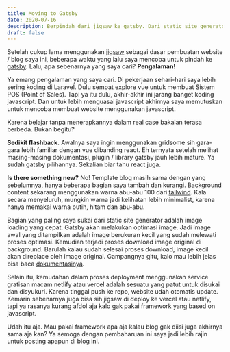 ```yaml
---
title: Moving to Gatsby
date: 2020-07-16
description: Berpindah dari jigsaw ke gatsby. Dari static site generator based on PHP ke javascript. Apa yang dicari?
draft: false
---
```


Setelah cukup lama menggunakan [jigsaw](https://jigsaw.tighten.co/) sebagai dasar pembuatan website / blog saya ini, beberapa waktu yang lalu saya mencoba untuk pindah ke [gatsby](https://www.gatsbyjs.org/). Lalu, apa sebenarnya yang saya cari? **Pengalaman!**

Ya emang pengalaman yang saya cari. Di pekerjaan sehari-hari saya lebih sering koding di Laravel. Dulu sempat explore vue untuk membuat Sistem POS (Point of Sales). Tapi ya itu dulu, akhir-akhir ini jarang banget koding javascript. Dan untuk lebih menguasai javascript akhirnya saya memutuskan untuk mencoba membuat website menggunakan javascript.

Karena belajar tanpa menerapkannya dalam real case bakalan terasa berbeda. Bukan begitu?

**Sedikit flashback**. Awalnya saya ingin menggunakan gridsome sih gara-gara lebih familiar dengan vue dibanding react. Eh ternyata setelah melihat masing-masing dokumentasi, plugin / library gatsby jauh lebih mature. Ya sudah gatsby pilihannya. Sekalian biar tahu react juga.

**Is there something new?** No! Template blog masih sama dengan yang sebelumnya, hanya beberapa bagian saya tambah dan kurangi. Background content sekarang menggunakan warna abu-abu 100 dari [tailwind](https://tailwindcss.com/). Kala secara menyeluruh, mungkin warna jadi kelihatan lebih minimalist, karena hanya memakai warna putih, hitam dan abu-abu.

Bagian yang paling saya sukai dari static site generator adalah image loading yang cepat. Gatsby akan melakukan optimasi image. Jadi image awal yang ditampilkan adalah image berukuran kecil yang sudah melewati proses optimasi. Kemudian terjadi proses download image original di background. Barulah kalau sudah selesai proses download, image kecil akan direplace oleh image original. Gampangnya gitu, kalo mau lebih jelas bisa baca [dokumentasinya]((https://www.gatsbyjs.org/docs/working-with-images/#optimizing-images-with-gatsby-image)).

Selain itu, kemudahan dalam proses deployment menggunakan service gratisan macam netlify atau vercel adalah sesuatu yang patut untuk disukai dan disyukuri. Karena tinggal push ke repo, website udah otomatis update. Kemarin sebenarnya juga bisa sih jigsaw di deploy ke vercel atau netlify, tapi ya rasanya kurang afdol aja kalo gak pakai framework yang based on javascript.

Udah itu aja. Mau pakai framework apa aja kalau blog gak diisi juga akhirnya sama aja kan? Ya semoga dengan pembaharuan ini saya jadi lebih rajin untuk posting apapun di blog ini.